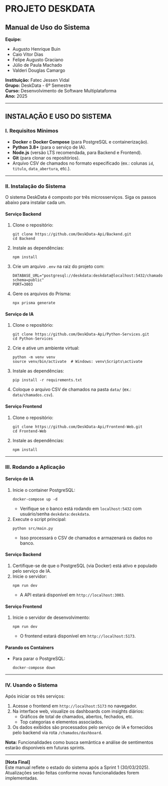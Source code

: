 # PROJETO DESKDATA
## Manual de Uso do Sistema

**Equipe:**  
- Augusto Henrique Buin  
- Caio Vitor Dias  
- Felipe Augusto Graciano  
- Júlio de Paula Machado  
- Valderi Douglas Camargo  

**Instituição:** Fatec Jessen Vidal  
**Grupo:** DeskData - 6º Semestre  
**Curso:** Desenvolvimento de Software Multiplataforma  
**Ano:** 2025  

---

## INSTALAÇÃO E USO DO SISTEMA

### I. Requisitos Mínimos

- **Docker** e **Docker Compose** (para PostgreSQL e containerização).  
- **Python 3.8+** (para o serviço de IA).  
- **Node.js** (versão LTS recomendada, para Backend e Frontend).  
- **Git** (para clonar os repositórios).  
- Arquivo CSV de chamados no formato especificado (ex.: colunas `id`, `titulo`, `data_abertura`, etc.).  

---

### II. Instalação do Sistema

O sistema DeskData é composto por três microsserviços. Siga os passos abaixo para instalar cada um.

#### Serviço Backend
1. Clone o repositório:  
   ```
   git clone https://github.com/DeskData-Api/Backend.git
   cd Backend
   ```
2. Instale as dependências:  
   ```
   npm install
   ```
3. Crie um arquivo `.env` na raiz do projeto com:  
   ```
   DATABASE_URL="postgresql://deskdata:deskdata@localhost:5432/chamados_db?schema=public"
   PORT=3003
   ```
4. Gere os arquivos do Prisma:  
   ```
   npx prisma generate
   ```

#### Serviço de IA
1. Clone o repositório:  
   ```
   git clone https://github.com/DeskData-Api/Python-Services.git
   cd Python-Services
   ```
2. Crie e ative um ambiente virtual:  
   ```
   python -m venv venv
   source venv/bin/activate  # Windows: venv\Scripts\activate
   ```
3. Instale as dependências:  
   ```
   pip install -r requirements.txt
   ```
4. Coloque o arquivo CSV de chamados na pasta `data/` (ex.: `data/chamados.csv`).  

#### Serviço Frontend
1. Clone o repositório:  
   ```
   git clone https://github.com/DeskData-Api/Frontend-Web.git
   cd Frontend-Web
   ```
2. Instale as dependências:  
   ```
   npm install
   ```

---

### III. Rodando a Aplicação

#### Serviço de IA
1. Inicie o container PostgreSQL:  
   ```
   docker-compose up -d
   ```
   - Verifique se o banco está rodando em `localhost:5432` com usuário/senha `deskdata:deskdata`.  
2. Execute o script principal:  
   ```
   python src/main.py
   ```
   - Isso processará o CSV de chamados e armazenará os dados no banco.  

#### Serviço Backend
1. Certifique-se de que o PostgreSQL (via Docker) está ativo e populado pelo serviço de IA.  
2. Inicie o servidor:  
   ```
   npm run dev
   ```
   - A API estará disponível em `http://localhost:3003`.  

#### Serviço Frontend
1. Inicie o servidor de desenvolvimento:  
   ```
   npm run dev
   ```
   - O frontend estará disponível em `http://localhost:5173`.  

#### Parando os Containers
- Para parar o PostgreSQL:  
   ```
   docker-compose down
   ```

---

### IV. Usando o Sistema

Após iniciar os três serviços:  
1. Acesse o frontend em `http://localhost:5173` no navegador.  
2. Na interface web, visualize os dashboards com insights diários:  
   - Gráficos de total de chamados, abertos, fechados, etc.  
   - Top categorias e elementos associados.  
3. Os dados exibidos são processados pelo serviço de IA e fornecidos pelo backend via rota `/chamados/dashboard`.  

**Nota:** Funcionalidades como busca semântica e análise de sentimentos estarão disponíveis em futuras sprints.  

---

**[Nota Final]**  
Este manual reflete o estado do sistema após a Sprint 1 (30/03/2025). Atualizações serão feitas conforme novas funcionalidades forem implementadas.